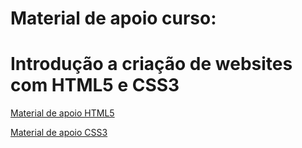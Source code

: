 # Material de apoio curso:

# Introdução a criação de websites com HTML5 e CSS3

[Material de apoio HTML5](https://web.dio.me/course/introducao-criacao-de-websites-com-html5-e-css3/learning/f8acdea7-2ee8-49a8-8b96-7200e309fc3a?back=/track/santander-bootcamp-fullstack-developer&tab=undefined&moduleId=undefined)



[Material de apoio CSS3](https://web.dio.me/course/introducao-criacao-de-websites-com-html5-e-css3/learning/b9735f52-8518-49e1-b294-1d40caeeff43)


